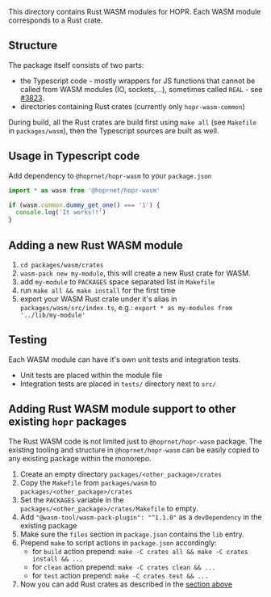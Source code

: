 This directory contains Rust WASM modules for HOPR.
Each WASM module corresponds to a Rust crate.

## Structure

The package itself consists of two parts:

- the Typescript code - mostly wrappers for JS functions that cannot be called from WASM modules (IO, sockets,...), sometimes called `REAL` - see [#3823](https://github.com/hoprnet/hoprnet/issues/3823).
- directories containing Rust crates (currently only `hopr-wasm-common`)

During build, all the Rust crates are build first using `make all` (see `Makefile` in `packages/wasm`), then the Typescript sources are built as well.

## Usage in Typescript code

Add dependency to `@hoprnet/hopr-wasm` to your `package.json`

```typescript
import * as wasm from '@hoprnet/hopr-wasm'

if (wasm.common.dummy_get_one() === '1') {
  console.log('It works!!')
}
```

## <a id="adding_mod"></a> Adding a new Rust WASM module

1. `cd packages/wasm/crates`
2. `wasm-pack new my-module`, this will create a new Rust crate for WASM.
3. add `my-module` to `PACKAGES` space separated list in `Makefile`
4. run `make all && make install` for the first time
5. export your WASM Rust crate under it's alias in `packages/wasm/src/index.ts`, e.g.: `export * as my-modules from '../lib/my-module'`

## Testing

Each WASM module can have it's own unit tests and integration tests.

- Unit tests are placed within the module file
- Integration tests are placed in `tests/` directory next to `src/`

## Adding Rust WASM module support to other existing `hopr` packages

The Rust WASM code is not limited just to `@hoprnet/hopr-wasm` package. The existing tooling and structure in `@hoprnet/hopr-wasm` can be easily copied to any existing package within the monorepo.

1. Create an empty directory `packages/<other_package>/crates`
2. Copy the `Makefile` from `packages/wasm` to `packages/<other_package>/crates`
3. Set the `PACKAGES` variable in the `packages/<other_package>/crates/Makefile` to empty.
4. Add `"@wasm-tool/wasm-pack-plugin": "^1.1.0"` as a `devDependency` in the existing package
5. Make sure the `files` section in `package.json` contains the `lib` entry.
6. Prepend `make` to script actions in `package.json` accordingly:
   - for `build` action prepend: `make -C crates all && make -C crates install && ...`
   - for `clean` action prepend: `make -C crates clean && ...`
   - for `test` action prepend: `make -C crates test && ...`
7. Now you can add Rust crates as described in the [section above](#adding_mod)
